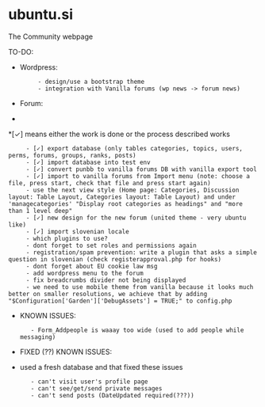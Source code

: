 ubuntu.si
=========

The Community webpage

TO-DO:

* Wordpress: 

           - design/use a bootstrap theme
           - integration with Vanilla forums (wp news -> forum news)
           
* Forum:
* 
*[✓] means either the work is done or the process described works

         - [✓] export database (only tables categories, topics, users, perms, forums, groups, ranks, posts)
         - [✓] import database into test env
         - [✓] convert punbb to vanilla forums DB with vanilla export tool
         - [✓] import to vanilla forums from Import menu (note: choose a file, press start, check that file and press start again)
         - use the next view style (Home page: Categories, Discussion layout: Table Layout, Categories layout: Table Layout) and under 'managecategories' "Display root categories as headings" and "more than 1 level deep"
         - [✓] new design for the new forum (united theme - very ubuntu like)
         - [✓] import slovenian locale 
         - which plugins to use?
         - dont forget to set roles and permissions again
         - registration/spam prevention: write a plugin that asks a simple question in slovenian (check registerapproval.php for hooks)
         - dont forget about EU cookie law msg
         - add wordpress menu to the forum
         - fix breadcrumbs divider not being displayed
         - we need to use mobile theme from vanilla because it looks much better on smaller resolutions, we achieve that by adding "$Configuration['Garden']['DebugAssets'] = TRUE;" to config.php 
         
* KNOWN ISSUES:

         - Form_Addpeople is waaay too wide (used to add people while messaging)
 
 
* FIXED (??) KNOWN ISSUES:
* used a fresh database and that fixed these issues

         - can't visit user's profile page
         - can't see/get/send private messages
         - can't send posts (DateUpdated required(???))
